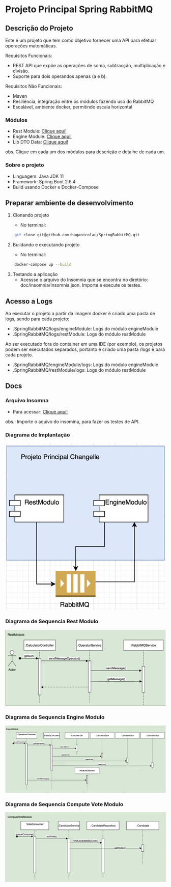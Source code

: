 # Projeto Principal Spring RabbitMQ

## Descrição do Projeto

Este é um projeto que tem como objetivo fornecer uma API para efetuar operações matemáticas.

Requisitos Funcionais:

- REST API que expõe as operações de soma, subtracção, multiplicação e divisão.
- Suporte para dois operandos apenas (a e b).

Requisitos Não Funcionais:

- Maven
- Resiliência, integração entre os módulos fazendo uso do RabbitMQ
- Escalável, ambiente docker, permitindo escala horizontal

### Módulos

- Rest Module: [Clique aqui!](restModule/README.md)
- Engine Module: [Clique aqui!](engineModule/README.md)
- Lib DTO Data: [Clique aqui!](libDataDtoChangelle/README.md)

obs. Clique em cada um dos módulos para descrição e detalhe de cada um.

### Sobre o projeto

- Linguagem: Java JDK 11
- Framework: Spring Boot 2.6.4
- Build usando Docker e Docker-Compose

## Preparar ambiente de desenvolvimento

1. Clonando projeto

    - No terminal:

```bash
    git clone git@github.com:haganicolau/SpringRabbitMQ.git
```

2. Buildando e executando projeto

    - No terminal:

```bash
    docker-compose up --build
```

3. Testando a aplicação
    - Acessse o arquivo do Insomnia que se encontra no diretório: doc/insomnia/Insomnia.json. Importe e execute os
      testes.

## Acesso a Logs

Ao executar o projeto a partir da imagem docker é criado uma pasta de logs, sendo para cada projeto:

- .SpringRabbitMQ/logs/engineModule: Logs do módulo engineModule
- .SpringRabbitMQ/logs/restModule: Logs do módulo restModule

Ao ser executado fora do container em uma IDE (por exemplo), os projetos podem ser executados separados, portanto é
criado uma pasta /logs é para cada projeto.

- .SpringRabbitMQ/engineModule/logs: Logs do módulo engineModule
- .SpringRabbitMQ/restModule/logs: Logs do módulo restModule

## Docs

### Arquivo Insomna

- Para acessar: [Clique aqui!](doc/insomnia/Insomnia.json)

obs.: Importe o aquivo do insomina, para fazer os testes de API.

### Diagrama de Implantação

<img src="https://github.com/haganicolau/SpringRabbitmq/blob/main/doc/diagrams/modules.png" width="550">

### Diagrama de Sequencia Rest Modulo

<img src="https://github.com/haganicolau/SpringRabbitmq/blob/main/doc/diagrams/senquence-rest-modulo.png" width="550">

### Diagrama de Sequencia Engine Modulo

<img src="https://github.com/haganicolau/SpringRabbitmq/blob/main/doc/diagrams/sequence-engine-module.png" width="550">


### Diagrama de Sequencia Compute Vote Modulo

<img src="https://github.com/haganicolau/SpringRabbitMQ/blob/vote-feature/doc/diagrams/sequence-compute-vote.png" width="550">
